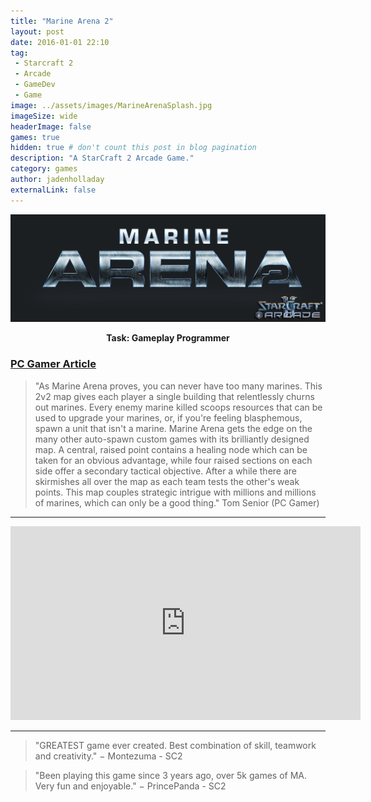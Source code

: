 ```yaml
---
title: "Marine Arena 2"
layout: post
date: 2016-01-01 22:10
tag:
 - Starcraft 2
 - Arcade
 - GameDev
 - Game
image: ../assets/images/MarineArenaSplash.jpg
imageSize: wide
headerImage: false
games: true
hidden: true # don't count this post in blog pagination
description: "A StarCraft 2 Arcade Game."
category: games
author: jadenholladay
externalLink: false
---
```


![Screenshot](../assets/images/MarineArena.png)
**<center>Task: Gameplay Programmer</center>**

### [PC Gamer Article](http://www.pcgamer.com/the-best-starcraft-ii-mods-available-now)
> "As Marine Arena proves, you can never have too many marines. This 2v2 map gives each player a single building that relentlessly churns out marines. Every enemy marine killed scoops resources that can be used to upgrade your marines, or, if you're feeling blasphemous, spawn a unit that isn't a marine. Marine Arena gets the edge on the many other auto-spawn custom games with its brilliantly designed map. A central, raised point contains a healing node which can be taken for an obvious advantage, while four raised sections on each side offer a secondary tactical objective. After a while there are skirmishes all over the map as each team tests the other's weak points. This map couples strategic intrigue with millions and millions of marines, which can only be a good thing."
> Tom Senior (PC Gamer)

---
<center><iframe width="560" height="310" src="https://www.youtube.com/embed/EXJ8mBLHNgI" frameborder="0" allowfullscreen></iframe></center>

---

> "GREATEST game ever created. Best combination of skill, teamwork and creativity."
> − Montezuma - SC2

> "Been playing this game since 3 years ago, over 5k games of MA. Very fun and enjoyable."
> − PrincePanda - SC2
